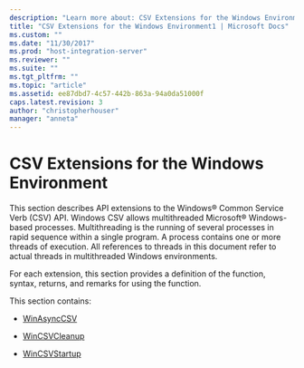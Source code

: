 ```yaml
---
description: "Learn more about: CSV Extensions for the Windows Environment"
title: "CSV Extensions for the Windows Environment1 | Microsoft Docs"
ms.custom: ""
ms.date: "11/30/2017"
ms.prod: "host-integration-server"
ms.reviewer: ""
ms.suite: ""
ms.tgt_pltfrm: ""
ms.topic: "article"
ms.assetid: ee87dbd7-4c57-442b-863a-94a0da51000f
caps.latest.revision: 3
author: "christopherhouser"
manager: "anneta"
---
```

# CSV Extensions for the Windows Environment
This section describes API extensions to the Windows® Common Service Verb (CSV) API. Windows CSV allows multithreaded Microsoft® Windows-based processes. Multithreading is the running of several processes in rapid sequence within a single program. A process contains one or more threads of execution. All references to threads in this document refer to actual threads in multithreaded Windows environments.  
  
 For each extension, this section provides a definition of the function, syntax, returns, and remarks for using the function.  
  
 This section contains:  
  
-   [WinAsyncCSV](../core/winasynccsv1.md)  
  
-   [WinCSVCleanup](../core/wincsvcleanup1.md)  
  
-   [WinCSVStartup](../core/wincsvstartup1.md)
